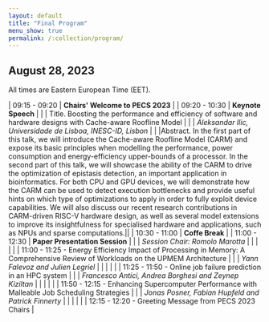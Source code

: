 ```yaml
---
layout: default
title: "Final Program"
menu_show: true
permalink: /:collection/program/
---
```





## August 28, 2023

All times are Eastern European Time (EET).

| 09:15 - 09:20 | **Chairs' Welcome to PECS 2023** |
| 09:20 - 10:30 | **Keynote Speech** |
| | Title. Boosting the performance and efficiency of software and hardware designs with Cache-aware Roofline Model |
| | *Aleksandar Ilic, Universidade de Lisboa, INESC-ID, Lisbon* |
| |Abstract. In the first part of this talk, we will introduce the Cache-aware Roofline Model (CARM) and expose its basic principles when modelling the performance, power consumption and energy-efficiency upper-bounds of a processor. In the second part of this talk, we will showcase the ability of the CARM to drive the optimization of epistasis detection, an important application in bioinformatics. For both CPU and GPU devices, we will demonstrate how the CARM can be used to detect execution bottlenecks and provide useful hints on which type of optimizations to apply in order to fully exploit device capabilities. We will also discuss our recent research contributions in CARM-driven RISC-V hardware design, as well as several model extensions to improve its insightfulness for specialised hardware and applications, such as NPUs and sparse computations.||
| 10:30 - 11:00 | **Coffe Break** |
| 11:00 - 12:30 | **Paper Presentation Session** |
| | *Session Chair: Romolo Marotta* |
| | |
| | 11:00 - 11:25 - Energy Efficiency Impact of Processing in Memory: A Comprehensive Review of Workloads on the UPMEM Architecture |
| | *Yann Falevoz and Julien Legriel* |
| | |
| | 11:25 - 11:50 - Online job failure prediction in an HPC system |
| | *Francesco Antici, Andrea Borghesi and Zeynep Kiziltan* |
| | |
| | 11:50 - 12:15 - Enhancing Supercomputer Performance with Malleable Job Scheduling Strategies |
| | *Jonas Posner, Fabian Hupfeld and Patrick Finnerty* |
| | |
| | 12:15 - 12:20 - Greeting Message from PECS 2023 Chairs |

